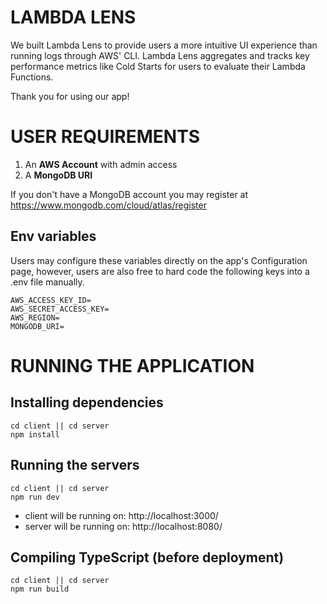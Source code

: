 # LAMBDA LENS

We built Lambda Lens to provide users a more intuitive UI experience than running logs through AWS' CLI. Lambda Lens aggregates and tracks key performance metrics like Cold Starts for users to evaluate their Lambda Functions.

Thank you for using our app!

# USER REQUIREMENTS

1. An **AWS Account** with admin access
2. A **MongoDB URI**

If you don't have a MongoDB account you may register at https://www.mongodb.com/cloud/atlas/register

## Env variables

Users may configure these variables directly on the app's Configuration page, however, users are also free to hard code the following keys into a .env file manually.

```
AWS_ACCESS_KEY_ID=
AWS_SECRET_ACCESS_KEY=
AWS_REGION=
MONGODB_URI=
```

# RUNNING THE APPLICATION

## Installing dependencies

```
cd client || cd server
npm install
```

## Running the servers

```
cd client || cd server
npm run dev
```

- client will be running on: http://localhost:3000/
- server will be running on: http://localhost:8080/

## Compiling TypeScript (before deployment)

```
cd client || cd server
npm run build
```
